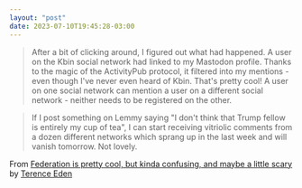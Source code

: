 ```yaml
---
layout: "post"
date: 2023-07-10T19:45:28-03:00
---
```


> After a bit of clicking around, I figured out what had happened. A user on the Kbin social network had linked to my Mastodon profile. Thanks to the magic of the ActivityPub protocol, it filtered into my mentions - even though I've never even heard of Kbin. That's pretty cool! A user on one social network can mention a user on a different social network - neither needs to be registered on the other.

> If I post something on Lemmy saying "I don't think that Trump fellow is entirely my cup of tea", I can start receiving vitriolic comments from a dozen different networks which sprang up in the last week and will vanish tomorrow. Not lovely.

From [Federation is pretty cool, but kinda confusing, and maybe a little scary](https://shkspr.mobi/blog/2023/06/federation-is-cool-but-kinda-confusing-and-maybe-a-little-scary/) by [Terence Eden](https://shkspr.mobi/)
